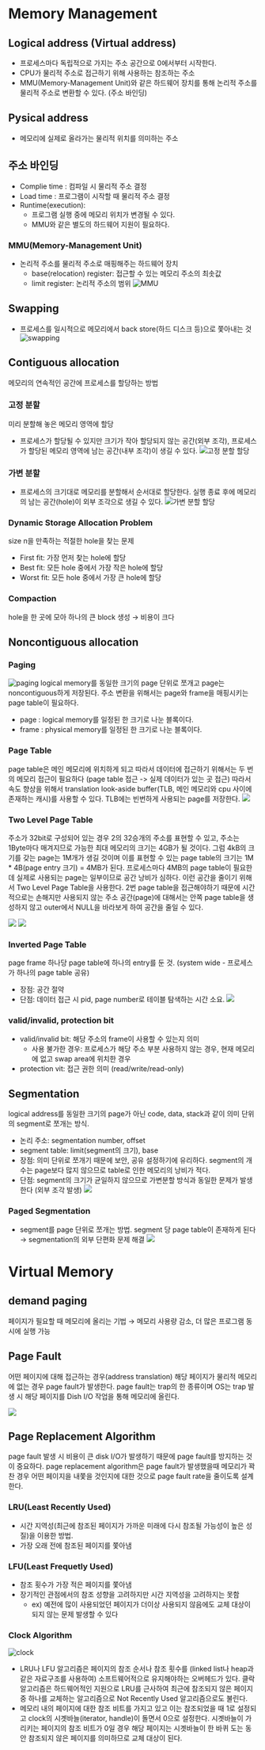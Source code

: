 # Memory Management

## Logical address (Virtual address)
- 프로세스마다 독립적으로 가지는 주소 공간으로 0에서부터 시작한다.
- CPU가 물리적 주소로 접근하기 위해 사용하는 참조하는 주소
- MMU(Memory-Management Unit)와 같은 하드웨어 장치를 통해 논리적 주소를 물리적 주소로 변환할 수 있다. (주소 바인딩)

## Pysical address
- 메모리에 실제로 올라가는 물리적 위치를 의미하는 주소

## 주소 바인딩
- Complie time : 컴파일 시 물리적 주소 결정 
- Load time : 프로그램이 시작할 때 물리적 주소 결정
- Runtime(execution): 
  - 프로그램 실행 중에 메모리 위치가 변경될 수 있다.
  - MMU와 같은 별도의 하드웨어 지원이 필요하다.
 
### MMU(Memory-Management Unit)
- 논리적 주소를 물리적 주소로 매핑해주는 하드웨어 장치
  - base(relocation) register: 접근할 수 있는 메모리 주소의 최솟값
  - limit register: 논리적 주소의 범위
![MMU](https://s3-ap-northeast-2.amazonaws.com/opentutorials-user-file/module/2974/6522.PNG)

## Swapping
- 프로세스를 일시적으로 메모리에서 back store(하드 디스크 등)으로 쫓아내는 것
![swapping](https://img1.daumcdn.net/thumb/R720x0.q80/?scode=mtistory2&fname=http%3A%2F%2Fcfile29.uf.tistory.com%2Fimage%2F99D56D385C74261A04E7B6)

## Contiguous allocation
메모리의 연속적인 공간에 프로세스를 할당하는 방법

### 고정 분할
미리 분할해 놓은 메모리 영역에 할당
- 프로세스가 할당될 수 있지만 크기가 작아 할당되지 않는 공간(외부 조각), 프로세스가 할당된 메모리 영역에 남는 공간(내부 조각)이 생길 수 있다.
![고정 분할 할당](https://blog.kakaocdn.net/dn/cYaWAO/btqvi5E2VKS/zcShnDe3YlKz3S2OFz1hXK/img.png)

### 가변 분할
- 프로세스의 크기대로 메모리를 분할해서 순서대로 할당한다. 실행 종료 후에 메모리의 남는 공간(hole)이 외부 조각으로 생길 수 있다.
![가변 분할 할당](https://img1.daumcdn.net/thumb/R1280x0/?scode=mtistory2&fname=https%3A%2F%2Fblog.kakaocdn.net%2Fdn%2FBh8v2%2FbtqviGMiHGG%2FKvqOWT37ob899ZgfHIx7p1%2Fimg.png)

### Dynamic Storage Allocation Problem
size n을 만족하는 적절한 hole을 찾는 문제
 - First fit: 가장 먼저 찾는 hole에 할당
 - Best fit: 모든 hole 중에서 가장 작은 hole에 할당 
 - Worst fit: 모든 hole 중에서 가장 큰 hole에 할당 
 
### Compaction
hole을 한 곳에 모아 하나의 큰 block 생성 → 비용이 크다

## Noncontiguous allocation

### Paging

![paging](https://miro.medium.com/max/1200/1*-SDSBsaYzc7TaGhZhAf26A.jpeg)
logical memory를 동일한 크기의 page 단위로 쪼개고 page는 noncontiguous하게 저장된다.
주소 변환을 위해서는 page와 frame을 매핑시키는 page table이 필요하다.
- page : logical memory를 일정된 한 크기로 나눈 블록이다.
- frame : physical memory를 일정된 한 크기로 나눈 블록이다.

### Page Table

page table은 메인 메모리에 위치하게 되고 따라서 데이터에 접근하기 위해서는 두 번의 메모리 접근이 필요하다 (page table 접근 -> 실제 데이터가 있는 곳 접근)
따라서 속도 향상을 위해서 translation look-aside buffer(TLB, 메인 메모리와 cpu 사이에 존재하는 캐시)를 사용할 수 있다.
TLB에는 빈번하게 사용되는 page를 저장한다. 
![](https://media.geeksforgeeks.org/wp-content/uploads/paging-2.jpg)

### Two Level Page Table

주소가 32bit로 구성되어 있는 경우 2의 32승개의 주소를 표현할 수 있고, 주소는 1Byte마다 매겨지므로 가능한 최대 메모리의 크기는 4GB가 될 것이다. 그럼 4kB의 크기를 갖는 page는 1M개가 생길 것이며 이를 표현할 수 있는 page table의 크기는 1M * 4B(page entry 크기) = 4MB가 된다. 프로세스마다 4MB의 page table이 필요한데 실제로 사용되는 page는 일부이므로 공간 낭비가 심하다. 이런 공간을 줄이기 위해서 Two Level Page Table을 사용한다. 2번 page table을 접근해야하기 때문에 시간적으로는 손해지만 사용되지 않는 주소 공간(page)에 대해서는 안쪽 page table을 생성하지 않고 outer에서 NULL을 바라보게 하여 공간을 줄일 수 있다.

![](https://img1.daumcdn.net/thumb/R800x0/?scode=mtistory2&fname=https%3A%2F%2Ft1.daumcdn.net%2Fcfile%2Ftistory%2F99CD0B3359C4A82D36)
![](https://lh3.googleusercontent.com/proxy/oBm2UFRPsWywYf28IdkEvslqDIaO58jYPEGpKYS5kTFeqn2_YcXilp6vpa3cG84wr1tF2t5Wp3IMktwik7p0SRwRB9x6ac0rqM5YlfE9-mBlL8J64JjIWDNsyA02ozs0fpjR9Rckw81aRnniBMTrLg_v0UmfuOBKvTrE)

### Inverted Page Table

page frame 하나당 page table에 하나의 entry를 둔 것. (system wide - 프로세스가 하나의 page table 공유)
- 장점: 공간 절약
- 단점: 데이터 접근 시 pid, page number로 테이블 탐색하는 시간 소요.
![](https://img1.daumcdn.net/thumb/R720x0.q80/?scode=mtistory2&fname=http%3A%2F%2Fcfile28.uf.tistory.com%2Fimage%2F9933253359C4A8301D6602)


### valid/invalid, protection bit
- valid/invalid bit: 해당 주소의 frame이 사용할 수 있는지 의미
   - 사용 불가한 경우: 프로세스가 해당 주소 부분 사용하지 않는 경우, 현재 메모리에 없고 swap area에 위치한 경우
- protection vit: 접근 권한 의미 (read/write/read-only)

## Segmentation

logical address를 동일한 크기의 page가 아닌 code, data, stack과 같이 의미 단위의 segment로 쪼개는 방식.
- 논리 주소: segmentation number, offset
- segment table: limit(segment의 크기), base
- 장점: 의미 단위로 쪼개기 때문에 보안, 공유 설정하기에 유리하다. segment의 개수는 page보다 많지 않으므로 table로 인한 메모리의 낭비가 적다.
- 단점: segment의 크기가 균일하지 않으므로 가변분할 방식과 동일한 문제가 발생한다 (외부 조각 발생)
![](https://www.enterprisestorageforum.com/wp-content/uploads/2021/02/paging-and-segmentation_6019c4f2d369c.png)


### Paged Segmentation
- segment를 page 단위로 쪼개는 방법. segment 당 page table이 존재하게 된다 → segmentation의 외부 단편화 문제 해결
![](https://www.gatevidyalay.com/wp-content/uploads/2018/11/Segmented-Paging-Translating-Logical-Address-into-Physical-Address-Diagram.png)

# Virtual Memory


## demand paging
페이지가 필요할 때 메모리에 올리는 기법 → 메모리 사용량 감소, 더 많은 프로그램 동시에 실행 가능

## Page Fault
어떤 페이지에 대해 접근하는 경우(address translation) 해당 페이지가 물리적 메모리에 없는 경우 page fault가 발생한다.
page fault는 trap의 한 종류이며 OS는 trap 발생 시 해당 페이지를 Dish I/O 작업을 통해 메모리에 올린다. 

![](https://media.geeksforgeeks.org/wp-content/uploads/121-1.png)

## Page Replacement Algorithm
page fault 발생 시 비용이 큰 disk I/O가 발생하기 때문에 page fault를 방지하는 것이 중요하다.
page replacement algorithm은 page fault가 발생했을때 메모리가 꽉 찬 경우 어떤 페이지을 내쫓을 것인지에 대한 것으로 page fault rate을 줄이도록 설계한다.

### LRU(Least Recently Used)
- 시간 지역성(최근에 참조된 페이지가 가까운 미래에 다시 참조될 가능성이 높은 성질)을 이용한 방법. 
- 가장 오래 전에 참조된 페이지를 쫓아냄

### LFU(Least Frequetly Used)
- 참조 횟수가 가장 적은 페이지를 쫓아냄
- 장기적인 관점에서의 참조 성향을 고려하지만 시간 지역성을 고려하지는 못함
  - ex) 예전에 많이 사용되었던 페이지가 더이상 사용되지 않음에도 교체 대상이 되지 않는 문제 발생할 수 있다

### Clock Algorithm
![clock](http://pages.cs.wisc.edu/~bart/537/lecturenotes/figures/s21.clock.gif)
- LRU나 LFU 알고리즘은 페이지의 참조 순서나 참조 횟수를 (linked list나 heap과 같은 자료구조를 사용하여) 소프트웨어적으로 유지해야하는 오버헤드가 있다. 클락 알고리즘은 하드웨어적인 지원으로 LRU를 근사하여 최근에 참조되지 않은 페이지 중 하나를 교체하는 알고리즘으로 Not Recently Used 알고리즘으로도 불린다.
- 메모리 내의 페이지에 대한 참조 비트를 가지고 있고 이는 참조되었을 때 1로 설정되고 clock의 시곗바늘(iterator, handle)이 돌면서 0으로 설정한다. 시곗바늘이 가리키는 페이지의 참조 비트가 0일 경우 해당 페이지는 시곗바늘이 한 바퀴 도는 동안 참조되지 않은 페이지를 의미하므로 교체 대상이 된다.
